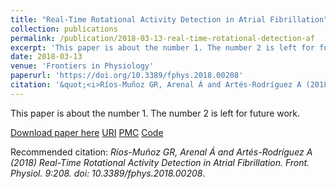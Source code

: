 ```yaml
---
title: "Real-Time Rotational Activity Detection in Atrial Fibrillation"
collection: publications
permalink: /publication/2018-03-13-real-time-rotational-detection-af
excerpt: 'This paper is about the number 1. The number 2 is left for future work.'
date: 2018-03-13
venue: 'Frontiers in Physiology'
paperurl: 'https://doi.org/10.3389/fphys.2018.00208'
citation: '&quot;<i>Ríos-Muñoz GR, Arenal Á and Artés-Rodríguez A (2018) Real-Time Rotational Activity Detection in Atrial Fibrillation. Front. Physiol. 9:208. doi: 10.3389/fphys.2018.00208</i>.&quot;.'
---
```

This paper is about the number 1. The number 2 is left for future work.

[Download paper here](https://doi.org/10.3389/fphys.2018.00208)
[URI](https://hdl.handle.net/10016/34131)
[PMC](https://www.ncbi.nlm.nih.gov/pmc/articles/PMC5859379/)
[Code](https://github.com/griosmunoz/EGMLATDetection)

Recommended citation: <i>Ríos-Muñoz GR, Arenal Á and Artés-Rodríguez A (2018) Real-Time Rotational Activity Detection in Atrial Fibrillation. Front. Physiol. 9:208. doi: 10.3389/fphys.2018.00208</i>.
